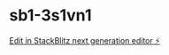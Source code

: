 # sb1-3s1vn1

[Edit in StackBlitz next generation editor ⚡️](https://stackblitz.com/~/github.com/Ap0l1o/sb1-3s1vn1)